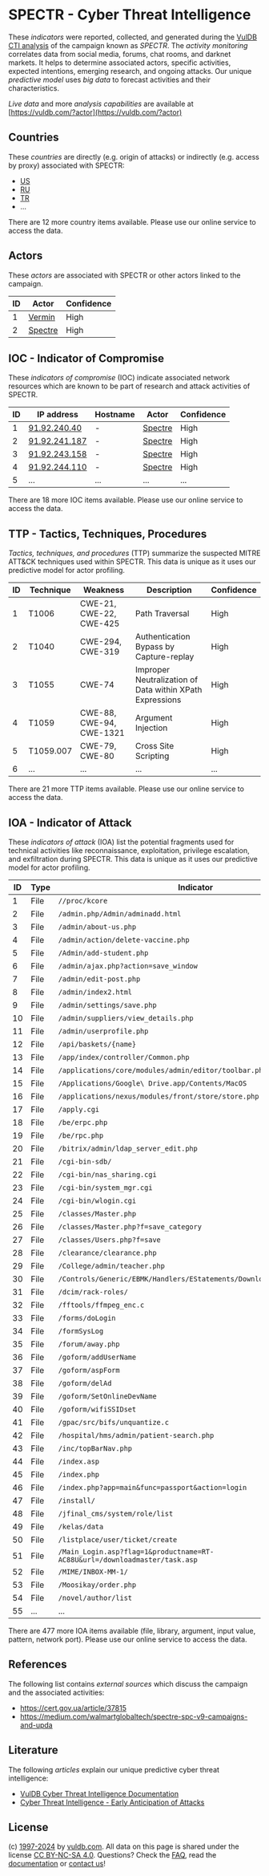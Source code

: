 # SPECTR - Cyber Threat Intelligence

These _indicators_ were reported, collected, and generated during the [VulDB CTI analysis](https://vuldb.com/?kb.cti) of the campaign known as _SPECTR_. The _activity monitoring_ correlates data from social media, forums, chat rooms, and darknet markets. It helps to determine associated actors, specific activities, expected intentions, emerging research, and ongoing attacks. Our unique _predictive model_ uses _big data_ to forecast activities and their characteristics.

_Live data_ and more _analysis capabilities_ are available at [https://vuldb.com/?actor](https://vuldb.com/?actor)

## Countries

These _countries_ are directly (e.g. origin of attacks) or indirectly (e.g. access by proxy) associated with SPECTR:

* [US](https://vuldb.com/?country.us)
* [RU](https://vuldb.com/?country.ru)
* [TR](https://vuldb.com/?country.tr)
* ...

There are 12 more country items available. Please use our online service to access the data.

## Actors

These _actors_ are associated with SPECTR or other actors linked to the campaign.

ID | Actor | Confidence
-- | ----- | ----------
1 | [Vermin](https://vuldb.com/?actor.vermin) | High
2 | [Spectre](https://vuldb.com/?actor.spectre) | High

## IOC - Indicator of Compromise

These _indicators of compromise_ (IOC) indicate associated network resources which are known to be part of research and attack activities of SPECTR.

ID | IP address | Hostname | Actor | Confidence
-- | ---------- | -------- | ----- | ----------
1 | [91.92.240.40](https://vuldb.com/?ip.91.92.240.40) | - | [Spectre](https://vuldb.com/?actor.spectre) | High
2 | [91.92.241.187](https://vuldb.com/?ip.91.92.241.187) | - | [Spectre](https://vuldb.com/?actor.spectre) | High
3 | [91.92.243.158](https://vuldb.com/?ip.91.92.243.158) | - | [Spectre](https://vuldb.com/?actor.spectre) | High
4 | [91.92.244.110](https://vuldb.com/?ip.91.92.244.110) | - | [Spectre](https://vuldb.com/?actor.spectre) | High
5 | ... | ... | ... | ...

There are 18 more IOC items available. Please use our online service to access the data.

## TTP - Tactics, Techniques, Procedures

_Tactics, techniques, and procedures_ (TTP) summarize the suspected MITRE ATT&CK techniques used within SPECTR. This data is unique as it uses our predictive model for actor profiling.

ID | Technique | Weakness | Description | Confidence
-- | --------- | -------- | ----------- | ----------
1 | T1006 | CWE-21, CWE-22, CWE-425 | Path Traversal | High
2 | T1040 | CWE-294, CWE-319 | Authentication Bypass by Capture-replay | High
3 | T1055 | CWE-74 | Improper Neutralization of Data within XPath Expressions | High
4 | T1059 | CWE-88, CWE-94, CWE-1321 | Argument Injection | High
5 | T1059.007 | CWE-79, CWE-80 | Cross Site Scripting | High
6 | ... | ... | ... | ...

There are 21 more TTP items available. Please use our online service to access the data.

## IOA - Indicator of Attack

These _indicators of attack_ (IOA) list the potential fragments used for technical activities like reconnaissance, exploitation, privilege escalation, and exfiltration during SPECTR. This data is unique as it uses our predictive model for actor profiling.

ID | Type | Indicator | Confidence
-- | ---- | --------- | ----------
1 | File | `//proc/kcore` | Medium
2 | File | `/admin.php/Admin/adminadd.html` | High
3 | File | `/admin/about-us.php` | High
4 | File | `/admin/action/delete-vaccine.php` | High
5 | File | `/Admin/add-student.php` | High
6 | File | `/admin/ajax.php?action=save_window` | High
7 | File | `/admin/edit-post.php` | High
8 | File | `/admin/index2.html` | High
9 | File | `/admin/settings/save.php` | High
10 | File | `/admin/suppliers/view_details.php` | High
11 | File | `/admin/userprofile.php` | High
12 | File | `/api/baskets/{name}` | High
13 | File | `/app/index/controller/Common.php` | High
14 | File | `/applications/core/modules/admin/editor/toolbar.php` | High
15 | File | `/Applications/Google\ Drive.app/Contents/MacOS` | High
16 | File | `/applications/nexus/modules/front/store/store.php` | High
17 | File | `/apply.cgi` | Medium
18 | File | `/be/erpc.php` | Medium
19 | File | `/be/rpc.php` | Medium
20 | File | `/bitrix/admin/ldap_server_edit.php` | High
21 | File | `/cgi-bin-sdb/` | High
22 | File | `/cgi-bin/nas_sharing.cgi` | High
23 | File | `/cgi-bin/system_mgr.cgi` | High
24 | File | `/cgi-bin/wlogin.cgi` | High
25 | File | `/classes/Master.php` | High
26 | File | `/classes/Master.php?f=save_category` | High
27 | File | `/classes/Users.php?f=save` | High
28 | File | `/clearance/clearance.php` | High
29 | File | `/College/admin/teacher.php` | High
30 | File | `/Controls/Generic/EBMK/Handlers/EStatements/DownloadEStatement.ashx` | High
31 | File | `/dcim/rack-roles/` | High
32 | File | `/fftools/ffmpeg_enc.c` | High
33 | File | `/forms/doLogin` | High
34 | File | `/formSysLog` | Medium
35 | File | `/forum/away.php` | High
36 | File | `/goform/addUserName` | High
37 | File | `/goform/aspForm` | High
38 | File | `/goform/delAd` | High
39 | File | `/goform/SetOnlineDevName` | High
40 | File | `/goform/wifiSSIDset` | High
41 | File | `/gpac/src/bifs/unquantize.c` | High
42 | File | `/hospital/hms/admin/patient-search.php` | High
43 | File | `/inc/topBarNav.php` | High
44 | File | `/index.asp` | Medium
45 | File | `/index.php` | Medium
46 | File | `/index.php?app=main&func=passport&action=login` | High
47 | File | `/install/` | Medium
48 | File | `/jfinal_cms/system/role/list` | High
49 | File | `/kelas/data` | Medium
50 | File | `/listplace/user/ticket/create` | High
51 | File | `/Main_Login.asp?flag=1&productname=RT-AC88U&url=/downloadmaster/task.asp` | High
52 | File | `/MIME/INBOX-MM-1/` | High
53 | File | `/Moosikay/order.php` | High
54 | File | `/novel/author/list` | High
55 | ... | ... | ...

There are 477 more IOA items available (file, library, argument, input value, pattern, network port). Please use our online service to access the data.

## References

The following list contains _external sources_ which discuss the campaign and the associated activities:

* https://cert.gov.ua/article/37815
* https://medium.com/walmartglobaltech/spectre-spc-v9-campaigns-and-upda

## Literature

The following _articles_ explain our unique predictive cyber threat intelligence:

* [VulDB Cyber Threat Intelligence Documentation](https://vuldb.com/?kb.cti)
* [Cyber Threat Intelligence - Early Anticipation of Attacks](https://www.scip.ch/en/?labs.20201022)

## License

(c) [1997-2024](https://vuldb.com/?kb.changelog) by [vuldb.com](https://vuldb.com/?kb.about). All data on this page is shared under the license [CC BY-NC-SA 4.0](https://creativecommons.org/licenses/by-nc-sa/4.0/). Questions? Check the [FAQ](https://vuldb.com/?kb.faq), read the [documentation](https://vuldb.com/?kb) or [contact us](https://vuldb.com/?contact)!
